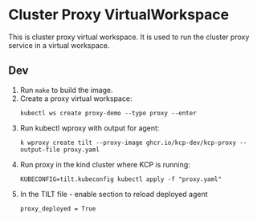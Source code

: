 # Cluster Proxy VirtualWorkspace

This is cluster proxy virtual workspace. It is used to run the cluster proxy
service in a virtual workspace.


## Dev

1. Run `make` to build the image.
2. Create a proxy virtual workspace:
   ```
   kubectl ws create proxy-demo --type proxy --enter
   ```
3. Run kubectl wproxy with output for agent:
   ```
   k wproxy create tilt --proxy-image ghcr.io/kcp-dev/kcp-proxy --output-file proxy.yaml
   ```
4. Run proxy in the kind cluster where KCP is running:
   ```
   KUBECONFIG=tilt.kubeconfig kubectl apply -f "proxy.yaml"
   ```
5. In the TILT file - enable section to reload deployed agent
   ```
   proxy_deployed = True
   ```
